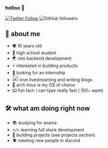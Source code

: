 ### helloo 👋
[![Twitter Follow](https://img.shields.io/twitter/follow/_soulninja?label=Follow)](https://twitter.com/intent/follow?screen_name=_soulninja)
![GitHub followers](https://img.shields.io/github/followers/SoulNinja-dev?label=Follow&style=social)

## 👦 about me
- 👽 16 years old
- 🏫 high school student
- 🌏 into backend development
- ⚡ interested in building products
- 👀 looking for an internship
- <img src="https://user-images.githubusercontent.com/68557696/148642151-aea18354-6d08-43e0-91c9-7455edf3d6c8.png" width="20px"></img> love livestreaming and writing blogs
- 🐧 arch linux is my OS of choice
- ⌨️ fun fact: i can type really fast ( 150+ wpm) 

## 🛠️ what am doing right now
- 📚 studying for exams
- </> learning full stack development
- 🔨 building projects (see projects section)
- 🕷️ meeting new people in discord
